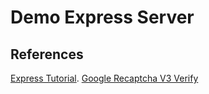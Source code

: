 # Demo Express Server

## References

[Express Tutorial](https://reflectoring.io/getting-started-with-express/).
[Google Recaptcha V3 Verify](https://developers.google.com/recaptcha/docs/verify)
